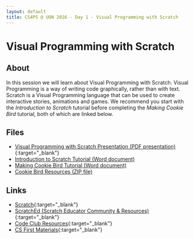 ```yaml
---
layout: default
title: CS4PS @ UON 2016 - Day 1 - Visual Programming with Scratch
---
```


# Visual Programming with Scratch

## About

In this session we will learn about Visual Programming with Scratch. 
Visual Programming is a way of writing code graphically, rather than with text. 
Scratch is a Visual Programming language that can be used to create interactive stories, animations and games.
We recommend you start with the *Introduction to Scratch* tutorial before completing the *Making Cookie Bird* tutorial, both of which are linked below.

## Files

- [Visual Programming with Scratch Presentation (PDF presentation)](presentation/presentation.pdf){:target="_blank"}
- [Introduction to Scratch Tutorial (Word document)](introduction_to_scratch.docx)
- [Making Cookie Bird Tutorial (Word document)](making_cookie_bird.docx)
- [Cookie Bird Resources (ZIP file)](cookie_bird_resources.zip)

## Links

- [Scratch](https://scratch.mit.edu/){:target="_blank"}
- [ScratchEd (Scratch Educator Community & Resources)](http://scratched.gse.harvard.edu/){:target="_blank"}
- [Code Club Resources](http://projects.codeclubworld.org/en-GB/){:target="_blank"}
- [CS First Materials](https://www.cs-first.com/materials){:target="_blank"}